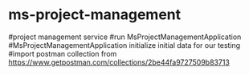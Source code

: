 # ms-project-management
#project management service
#run MsProjectManagementApplication
#MsProjectManagementApplication initialize initial data for our testing 
#import postman collection from https://www.getpostman.com/collections/2be44fa9727509b83713

